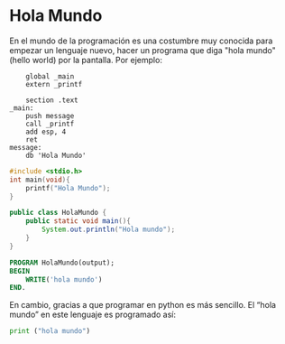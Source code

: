 # Hola Mundo
En el mundo de la programación es una costumbre muy conocida para empezar un lenguaje nuevo, hacer un programa que diga "hola mundo"(hello world) por la pantalla.
Por ejemplo:

```assembler
    global _main
    extern _printf

    section .text
_main:
    push message
    call _printf
    add esp, 4
    ret
message:
    db 'Hola Mundo'
```
```c
#include <stdio.h>
int main(void){
    printf("Hola Mundo");
}
```
```java
public class HolaMundo {
    public static void main(){
        System.out.println("Hola mundo");
    }
}
```
```pascal
PROGRAM HolaMundo(output);
BEGIN
    WRITE('hola mundo')
END.
```

En cambio, gracias a que programar en python es más sencillo. El “hola mundo” en este lenguaje es programado así:
```python
print ("hola mundo")
```